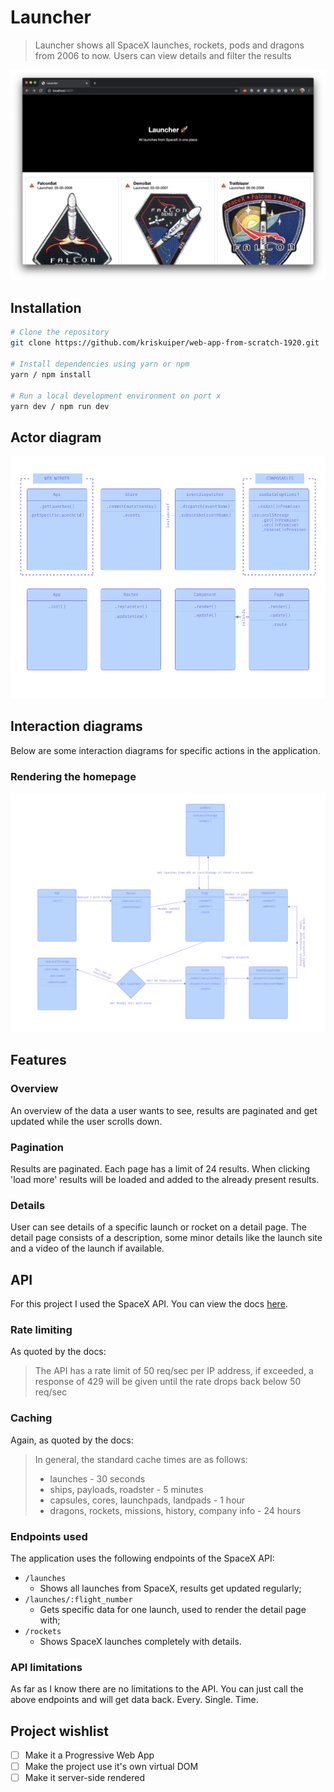 # Launcher

> Launcher shows all SpaceX launches, rockets, pods and dragons from 2006 to now. Users can view details and filter the results

![Launcher home page](assets/launcher-home-page.png)

## Installation
```bash
# Clone the repository
git clone https://github.com/kriskuiper/web-app-from-scratch-1920.git

# Install dependencies using yarn or npm
yarn / npm install

# Run a local development environment on port x
yarn dev / npm run dev
```

## Actor diagram
![Launcher actor diagram](assets/actor-diagram-new.png)

## Interaction diagrams
Below are some interaction diagrams for specific actions in the application.

### Rendering the homepage
![Homepage rendering interaction diagram](assets/home-page-rendering-new.png)

## Features
### Overview
An overview of the data a user wants to see, results are paginated and get updated while the user scrolls down.

### Pagination
Results are paginated. Each page has a limit of 24 results. When clicking 'load more' results will be loaded and added to the already present results.

### Details
User can see details of a specific launch or rocket on a detail page. The detail page consists of a description, some minor details like the launch site and a video of the launch if available.

## API
For this project I used the SpaceX API. You can view the docs [here](https://docs.spacexdata.com/?version=latest).

### Rate limiting
As quoted by the docs:
> The API has a rate limit of 50 req/sec per IP address, if exceeded, a response of 429 will be given until the rate drops back below 50 req/sec

### Caching
Again, as quoted by the docs:
> In general, the standard cache times are as follows:
> - launches - 30 seconds
> - ships, payloads, roadster - 5 minutes
> - capsules, cores, launchpads, landpads - 1 hour
> - dragons, rockets, missions, history, company info - 24 hours

### Endpoints used
The application uses the following endpoints of the SpaceX API:

- `/launches`
	- Shows all launches from SpaceX, results get updated regularly;
- `/launches/:flight_number`
	- Gets specific data for one launch, used to render the detail page with;
- `/rockets`
	- Shows SpaceX launches completely with details.

### API limitations
As far as I know there are no limitations to the API. You can just call the above endpoints and will get data back. Every. Single. Time.

## Project wishlist
- [ ] Make it a Progressive Web App
- [ ] Make the project use it's own virtual DOM
- [ ] Make it server-side rendered
